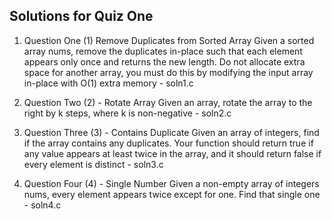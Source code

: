 ## Solutions for Quiz One

1. Question One (1) Remove Duplicates from Sorted Array Given a sorted array nums, remove the duplicates in-place such that each element appears only once and returns the new length. Do not allocate extra space for another array, you must do this by modifying the input array in-place with O(1) extra memory - soln1.c

2. Question Two (2) - Rotate Array Given an array, rotate the array to the right by k steps, where k is non-negative - soln2.c

3. Question Three (3) - Contains Duplicate Given an array of integers, find if the array contains any duplicates. Your function should return true if any value appears at least twice in the array, and it should return false if every element is distinct - soln3.c

4. Question Four (4) - Single Number Given a non-empty array of integers nums, every element appears twice except for one. Find that single one - soln4.c